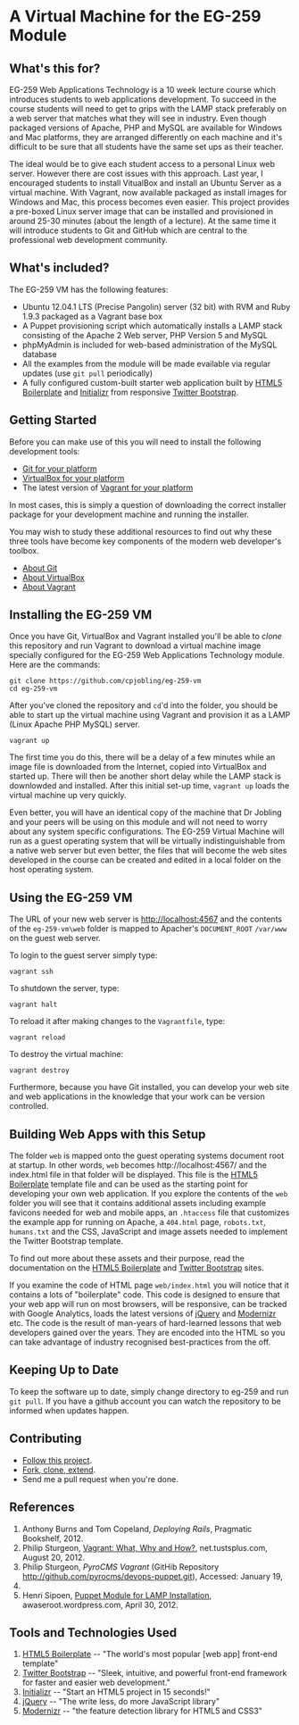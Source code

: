 # A Virtual Machine for the EG-259 Module

## What's this for?

EG-259 Web Applications Technology is a 10 week lecture course which
introduces students to web applications development. To succeed in the
course students will need to get to grips with the LAMP stack preferably
on a web server that matches what they will see in industry. Even though
packaged versions of Apache, PHP and MySQL are available for Windows and
Mac platforms, they are arranged differently on each machine and it's
difficult to be sure that all students have the same set ups as their
teacher. 

The ideal would be to give each student access to a personal Linux web
server. However there are cost issues with this approach. Last year, I
encouraged students to install VitualBox and install an Ubuntu Server as
a virtual machine. With Vagrant, now available packaged as install
images for Windows and Mac, this process becomes even easier. This
project provides a pre-boxed Linux server image that can be installed
and provisioned in around 25-30 minutes (about the length of a lecture).
At the same time it will introduce students to Git and GitHub which are
central to the professional web development community.

## What's included?

The EG-259 VM has the following features:

- Ubuntu 12.04.1 LTS (Precise Pangolin) server (32 bit) with RVM and Ruby 1.9.3 packaged as a Vagrant base box
- A Puppet provisioning script which automatically installs a LAMP stack consisting of the Apache 2 Web server, PHP Version 5 and MySQL
- phpMyAdmin is included for web-based administration of the MySQL database
- All the examples from the module will be made evailable via regular updates (use `git pull` periodically)
- A fully configured custom-built starter web application built by [HTML5 Boilerplate](http://html5boilerplate.com/) and [Initializr](http://www.initializr.com/) from responsive [Twitter Bootstrap](http://twitter.github.com/bootstrap/).

## Getting Started

Before you can make use of this you will need to install the following development tools:

- [Git for your platform](https://help.github.com/articles/set-up-git)
- [VirtualBox for your platform](https://www.virtualbox.org/wiki/Downloads)
- The latest version of [Vagrant for your platform](http://www.vagrantup.com/)

In most cases, this is simply a question of downloading the correct
installer package for your development machine and running the
installer.

You may wish to study these additional resources to find out why these
three tools have become key components of the modern web developer's
toolbox.

- [About Git](http://git-scm.com/documentation)
- [About VirtualBox](https://www.virtualbox.org/wiki/VirtualBox)
- [About Vagrant](http://docs.vagrantup.com/v1/docs/getting-started/index.html)



## Installing the EG-259 VM

Once you have Git, VirtualBox and Vagrant installed you'll be able to
*clone* this repository and run Vagrant to download a virtual machine
image specially configured for the EG-259 Web Applications Technology
module. Here are the commands:

    git clone https://github.com/cpjobling/eg-259-vm
    cd eg-259-vm

After you've cloned the repository and `cd`'d into the folder, you should be able to start up the
virtual machine using Vagrant and provision it as a LAMP (Linux
Apache PHP MySQL) server. 

    vagrant up 

The first time you do this, there will be a delay of a few minutes
while an image file is downloaded from the Internet, copied into VirtualBox and started up. There will then be another short delay while the LAMP stack is downlowded and installed. After this initial set-up time, `vagrant up` loads the virtual machine up very 
quickly.

Even better, you will have an identical copy
of the machine that Dr Jobling and your peers will be using on this
module and will not need to worry about any system specific
configurations. The EG-259 Virtual Machine will run as a guest operating
system that will be virtually indistinguishable from a native web server
but even better, the files that will become the web sites developed in
the course can be created and edited in a local folder on the host
operating system.



## Using the EG-259 VM

The URL of your new web server is <http://localhost:4567> and the contents of the
`eg-259-vm\web` folder is mapped to Apacher's `DOCUMENT_ROOT` `/var/www` on the guest web server.

To login to the guest server simply type:

    vagrant ssh  

To shutdown the server, type:

    vagrant halt

To reload it after making changes to the `Vagrantfile`, type:

    vagrant reload

To destroy the virtual machine:

    vagrant destroy

Furthermore, because you have Git installed, you can develop your web
site and web applications in the knowledge that your work can be version
controlled.

## Building Web Apps with this Setup

The folder `web` is mapped onto the guest operating systems document root at startup. In other words, `web` becomes http://localhost:4567/ and the index.html file in that folder will be displayed. This file is the [HTML5 Boilerplate](http://html5boilerplate.com/) template file and can be used as the starting point for developing your own web application. If you explore the contents of the `web` folder you will see that it contains additional assets including example favicons needed for web and mobile apps, an `.htaccess` file that customizes the example app for running on Apache, a `404.html` page, `robots.txt`, `humans.txt` and the CSS, JavaScript and image assets needed to implement the Twitter Bootstrap template.

To find out more about these assets and their purpose, read the documentation on the [HTML5 Boilerplate](http://html5boilerplate.com/) and [Twitter Bootstrap](http://twitter.github.com/bootstrap/) sites.

If you examine the code of HTML page `web/index.html` you will notice that it contains a lots of "boilerplate" code. This code is designed to ensure that your web app will run on most browsers, will be responsive, can be tracked with Google Analytics, loads the latest versions of [jQuery](http://jquery.com/) and [Modernizr](http://modernizr.com/) etc. The code is the result of man-years of hard-learned lessons that web developers gained over the years. They are encoded into the HTML so you can take advantage of industry recognised best-practices from the off.

## Keeping Up to Date

To keep the software up to date, simply change directory to eg-259 and run `git pull`. If you have a github account
you can watch the repository to be informed when updates happen.

## Contributing

- [Follow this project](https://help.github.com/articles/be-social). 
- [Fork, clone, extend](https://help.github.com/articles/fork-a-repo). 
- Send me a pull request when you're done.

## References

1. Anthony Burns and Tom Copeland, *Deploying Rails*, Pragmatic
   Bookshelf, 2012.
2. Philip Sturgeon, [Vagrant: What, Why and
   How?](http://net.tutsplus.com/tutorials/php/vagrant-what-why-and-how/),
net.tustsplus.com, August 20, 2012. 
3. Philip Sturgeon, *PyroCMS Vagrant* (GitHib Repository
   <http://github.com/pyrocms/devops-puppet.git>), Accessed: January 19,
2013.
4. Henri Sipoen, [Puppet Module for LAMP
   Installation](http://awaseroot.wordpress.com/2012/04/30/puppet-module-for-lamp-installation/),
awaseroot.wordpress.com, April 30, 2012.

## Tools and Technologies Used

1. [HTML5 Boilerplate](http://html5boilerplate.com/) -- "The world's most popular [web app] front-end template"
2. [Twitter Bootstrap](http://twitter.github.com/bootstrap/) -- "Sleek, intuitive, and powerful front-end framework for faster and easier web development."
3. [Initializr](http://www.initializr.com/) -- "Start an HTML5 project in 15 seconds!"
4. [jQuery](http://jquery.com/) -- "The write less, do more JavaScript library"
5. [Modernizr](http://modernizr.com/) -- "the feature detection library for HTML5 and CSS3"


